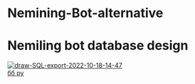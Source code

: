 # Nemining-Bot-alternative

<h1> Nemiling bot database design</h1>
<a href="https://ibb.co/4SY7bPV"><img src="https://i.ibb.co/ZgYVQWM/draw-SQL-export-2022-10-18-14-47.png" alt="draw-SQL-export-2022-10-18-14-47" border="0"></a><br /><a target='_blank' href='https://ru.imgbb.com/'>бб ру</a><br />
